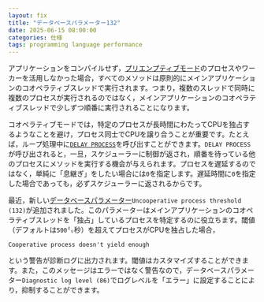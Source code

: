 ```yaml
---
layout: fix
title: "データベースパラメーター132"
date: 2025-06-15 08:00:00
categories: 仕様
tags: programming language performance 
---
```


アプリケーションをコンパイルせず，[プリエンプティブモード](https://developer.4d.com/docs/ja/Develop/preemptive-processes)のプロセスやワーカーを活用しなかった場合，すべてのメソッドは原則的にメインアプリケーションのコオペラティブスレッドで実行されます。つまり，複数のスレッドで同時に複数のプロセスが実行されるのではなく，メインアプリケーションのコオペラティブスレッドで少しずつ順番に実行されることになります。

コオペラティブモードでは，特定のプロセスが長時間にわたってCPUを独占するようなことを避け，プロセス同士でCPUを譲り合うことが重要です。たとえば，ループ処理中に[`DELAY PROCESS`](https://developer.4d.com/docs/ja/commands/delay-process)を呼び出すことができます。`DELAY PROCESS`が呼び出されると，一旦，スケジューラーに制御が返され，順番を待っている他のプロセスにメソッドを実行する機会が与えられます。プロセスを遅延するのではなく，単純に「息継ぎ」をしたい場合には`0`を指定します。遅延時間に`0`を指定した場合であっても，必ずスケジューラーに返されるからです。

最近，新しい[データベースパラメーター](https://developer.4d.com/docs/ja/commands/set-database-parameter)`Uncooperative process threshold (132)`が追加されました。このパラメーターはメインアプリケーションのコオペラティブスレッドを「独占」しているプロセスを特定するのに役立ちます。閾値（デフォルトは`500`㍉秒）を超えてプロセスがCPUを独占した場合，

```
Cooperative process doesn't yield enough
```

という警告が診断ログに出力されます。閾値はカスタマイズすることができます。また，このメッセージはエラーではなく警告なので，データベースパラメーター`Diagnostic log level (86)`でログレベルを「エラー」に設定することにより，抑制することができます。
